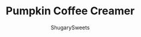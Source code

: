 ---
layout: ../../layouts/MarkdownPostLayout.astro
title: Pumpkin Coffee Creamer
author: ShugarySweets
pubDate: 2019-01-15
description: "If you love fall coffee house drinks, you&#x27;ve got to try making this easy, Homemade Pumpkin Coffee Creamer! Ready in minutes, and with a few easy to find ingredients, you can make your own coffee creamer flavor."
image_url: https://www.shugarysweets.com/wp-content/uploads/2013/09/pumpkin-coffee-creamer-7.jpg
tags: ["Basics","American"]
calories: 43
protein: 0
carbohydrates: 1
fats: 4
fiber: 0
ingredients: ["1 1/2 cups heavy whipping cream, divided","1/4 teaspoon ground cinnamon","1/4 teaspoon allspice","1/4 cup pure pumpkin puree","1 can (14 ounce) sweetened condensed milk"]
serves: 1
time: "20 minutes"
prepTime: "5 minutes"
instructions: ["In a medium saucepan, whisk together 1/2 cup heavy cream, cinnamon, allspice and pumpkin puree. Simmer over low for about 15-20 minutes. Remove from heat and cool completely.","Once cooled, whisk in the remaining heavy cream and sweetened condensed milk. Pour into mason jars. Keep for up to one week in the refrigerator.","**SHAKE WELL before using"]
nutrition: ["43 calories","1 grams carbohydrates","13 milligrams cholesterol","4 grams fat","0 grams fiber","0 grams protein","3 grams saturated fat","5 milligrams sodium","1 grams sugar","0 grams trans fat","1 grams unsaturated fat"]
---